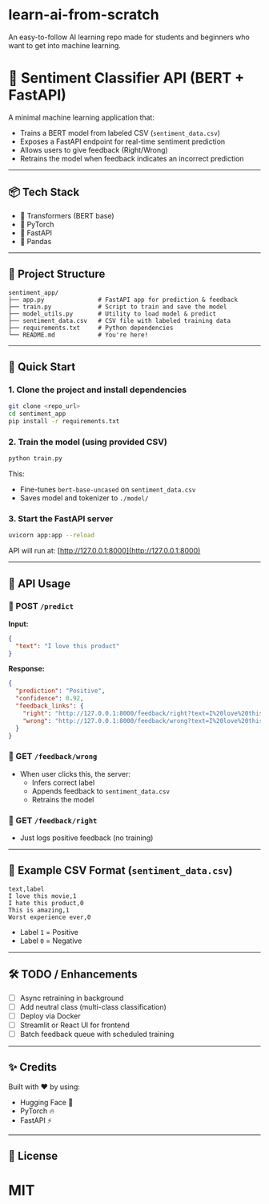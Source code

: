 # learn-ai-from-scratch
An easy-to-follow AI learning repo made for students and beginners who want to get into machine learning.


# 🧠 Sentiment Classifier API (BERT + FastAPI)

A minimal machine learning application that:
- Trains a BERT model from labeled CSV (`sentiment_data.csv`)
- Exposes a FastAPI endpoint for real-time sentiment prediction
- Allows users to give feedback (Right/Wrong)
- Retrains the model when feedback indicates an incorrect prediction

---

## 📦 Tech Stack

- 🤗 Transformers (BERT base)
- 🧠 PyTorch
- 🚀 FastAPI
- 🐼 Pandas

---

## 📁 Project Structure

```
sentiment_app/
├── app.py               # FastAPI app for prediction & feedback
├── train.py             # Script to train and save the model
├── model_utils.py       # Utility to load model & predict
├── sentiment_data.csv   # CSV file with labeled training data
├── requirements.txt     # Python dependencies
└── README.md            # You're here!
```

---

## 🚀 Quick Start

### 1. Clone the project and install dependencies

```bash
git clone <repo_url>
cd sentiment_app
pip install -r requirements.txt
```

### 2. Train the model (using provided CSV)

```bash
python train.py
```

This:
- Fine-tunes `bert-base-uncased` on `sentiment_data.csv`
- Saves model and tokenizer to `./model/`

### 3. Start the FastAPI server

```bash
uvicorn app:app --reload
```

API will run at: [http://127.0.0.1:8000](http://127.0.0.1:8000)

---

## 🎯 API Usage

### 🔎 POST `/predict`

**Input:**
```json
{
  "text": "I love this product"
}
```

**Response:**
```json
{
  "prediction": "Positive",
  "confidence": 0.92,
  "feedback_links": {
    "right": "http://127.0.0.1:8000/feedback/right?text=I%20love%20this%20product",
    "wrong": "http://127.0.0.1:8000/feedback/wrong?text=I%20love%20this%20product&predicted_class=1"
  }
}
```

### 🧠 GET `/feedback/wrong`

- When user clicks this, the server:
  - Infers correct label
  - Appends feedback to `sentiment_data.csv`
  - Retrains the model

### 🧠 GET `/feedback/right`

- Just logs positive feedback (no training)

---

## 🧪 Example CSV Format (`sentiment_data.csv`)

```csv
text,label
I love this movie,1
I hate this product,0
This is amazing,1
Worst experience ever,0
```

- Label `1` = Positive  
- Label `0` = Negative

---

## 🛠️ TODO / Enhancements

- [ ] Async retraining in background
- [ ] Add neutral class (multi-class classification)
- [ ] Deploy via Docker
- [ ] Streamlit or React UI for frontend
- [ ] Batch feedback queue with scheduled training

---

## ✨ Credits

Built with ❤️ by using:
- Hugging Face 🤗
- PyTorch 🔥
- FastAPI ⚡

---

## 📜 License

MIT
=======
